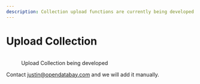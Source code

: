 ```yaml
---
description: Collection upload functions are currently being developed.
---
```


# Upload Collection

<figure><img src="../.gitbook/assets/image (5).png" alt=""><figcaption><p>Upload Collection being developed</p></figcaption></figure>

Contact [justin@opendatabay.com](mailto:justin@opendatabay.com) and we will add it manually.&#x20;
